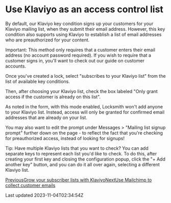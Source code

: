 # Use Klaviyo as an access control list

By default, our Klaviyo key condition signs up your customers for your Klaviyo mailing list, when they submit their email address. However, this key condition also supports using Klaviyo to establish a list of email addresses who are preauthorized for your content.

Important: This method only requires that a customer enters their email address (no account password required). If you wish to require that a customer signs in, you'll want to check out our guide on customer accounts.

Once you've created a lock, select "subscribes to your Klaviyo list" from the list of available key conditions.

Then, after choosing your Klaviyo list, check the box labeled "Only grant access if the customer is already on this list".

As noted in the form, with this mode enabled, Locksmith won't add anyone to your Klaviyo list. Instead, access will only be granted for confirmed email addresses that are already on your list.

You may also want to edit the prompt under Messages \> "Mailing list signup prompt" further down on the page - to reflect the fact that you're checking for preauthorized access, instead of looking for signups!

Tip: Have multiple Klaviyo lists that you want to check? You can add separate keys to represent each list you'd like to check. To do this, after creating your first key and closing the configuration popup, click the "+ Add another key" button, and you can do it all over again, selecting a different Klaviyo list.

[PreviousGrow your subscriber lists with Klaviyo](/tutorials/more/klaviyo)[NextUse Mailchimp to collect customer emails](/tutorials/more/mailchimp)

Last updated 2023-11-04T02:34:54Z